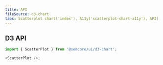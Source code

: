 ```yaml
---
title: API
fileSource: d3-chart
tabs: Scatterplot chart('index'), A11y('scatterplot-chart-a11y'), API('scatterplot-chart-api'), Examples('scatterplot-chart-d3-code'), Changelog('d3-chart-changelog')
---
```


## D3 API

```js
import { ScatterPlot } from '@semcore/ui/d3-chart';

<ScatterPlot />;
```

<TypesView type="ScatterPlotProps" :types={...types} />

<script setup>import { data as types } from '@types.data.ts';</script>